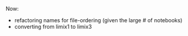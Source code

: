 Now:
   * refactoring names for file-ordering (given the large # of notebooks)
   * converting from limix1 to limix3
